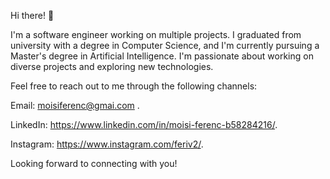Hi there! 👋

I'm a software engineer working on multiple projects. I graduated from university with a degree in Computer Science, and I'm currently pursuing a Master's degree in Artificial Intelligence. I'm passionate about working on diverse projects and exploring new technologies.

Feel free to reach out to me through the following channels:

Email: moisiferenc@gmai.com .

LinkedIn: https://www.linkedin.com/in/moisi-ferenc-b58284216/.

Instagram: https://www.instagram.com/feriv2/.

Looking forward to connecting with you!

